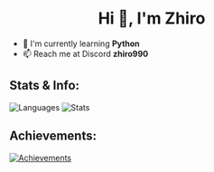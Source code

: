 <h1 align="center"> Hi 👋, I'm Zhiro </h1>

- 🔭 I'm currently learning **Python**
- 📫 Reach me at Discord **zhiro990**

<h2> Stats & Info: </h2>

<img src="https://github-readme-stats.vercel.app/api/top-langs?username=zhiro990&show_icons=true&locale=en&layout=compact&theme=github_dark" alt="Languages">
<img src="https://github-readme-stats.vercel.app/api?username=zhiro990&show_icons=true&locale=en&theme=github_dark" alt="Stats"/>

<h2> Achievements: </h2>

<a href="https://github.com/ryo-ma/github-profile-trophy">
  <img src="https://github-profile-trophy.vercel.app/?username=zhiro990&title=MultiLanguage,Repositories,Commits&theme=discord" alt="Achievements"/>
</a>
